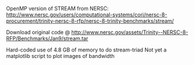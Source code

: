 OpenMP version of STREAM from NERSC: 
http://www.nersc.gov/users/computational-systems/cori/nersc-8-procurement/trinity-nersc-8-rfp/nersc-8-trinity-benchmarks/stream/

Download original code @
http://www.nersc.gov/assets/Trinity--NERSC-8-RFP/Benchmarks/Jan9/stream.tar

Hard-coded use of 4.8 GB of memory to do stream-triad
Not yet a matplotlib script to plot images of bandwidth 
